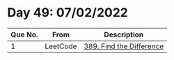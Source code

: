 # Day 49: 07/02/2022

| Que No. | From | Description |
| --- | --- | --- |
| 1 | LeetCode | [389. Find the Difference](https://leetcode.com/problems/find-the-difference/) |
